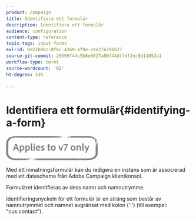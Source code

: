 ```yaml
---
product: campaign
title: Identifiera ett formulär
description: Identifiera ett formulär
audience: configuration
content-type: reference
topic-tags: input-forms
exl-id: 0d22b0bc-8fbc-4269-af9e-cee27e29bb27
source-git-commit: 20509f44c5b8e0827a09f44dffdf2ec9d11652a1
workflow-type: tm+mt
source-wordcount: '62'
ht-degree: 14%

---
```


# Identifiera ett formulär{#identifying-a-form}

![](../../assets/v7-only.svg)

Med ett inmatningsformulär kan du redigera en instans som är associerad med ett dataschema från Adobe Campaign klientkonsol.

Formuläret identifieras av dess namn och namnutrymme.

Identifieringsnyckeln för ett formulär är en sträng som består av namnutrymmet och namnet avgränsat med kolon (&#39;:&#39;) (till exempel: &quot;cus:contact&quot;).
